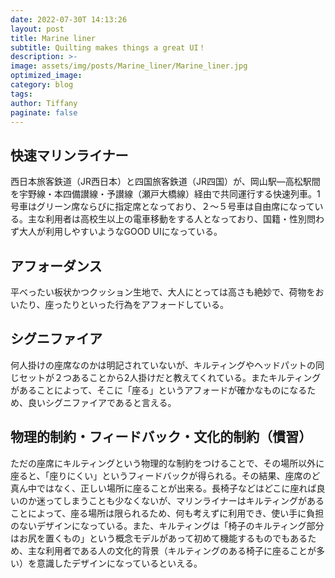 ```yaml
---
date: 2022-07-30T 14:13:26
layout: post
title: Marine liner
subtitle: Quilting makes things a great UI！
description: >-
image: assets/img/posts/Marine_liner/Marine_liner.jpg
optimized_image: 
category: blog
tags: 
author: Tiffany
paginate: false
---
```


## 快速マリンライナー

西日本旅客鉄道（JR西日本）と四国旅客鉄道（JR四国）が、岡山駅―高松駅間を宇野線・本四備讃線・予讃線（瀬戸大橋線）経由で共同運行する快速列車。1号車はグリーン席ならびに指定席となっており、２～５号車は自由席になっている。主な利用者は高校生以上の電車移動をする人となっており、国籍・性別問わず大人が利用しやすいようなGOOD UIになっている。

## アフォーダンス

平べったい板状かつクッション生地で、大人にとっては高さも絶妙で、荷物をおいたり、座ったりといった行為をアフォードしている。

## シグニファイア

何人掛けの座席なのかは明記されていないが、キルティングやヘッドパットの同じセットが２つあることから2人掛けだと教えてくれている。またキルティングがあることによって、そこに「座る」というアフォードが確かなものになるため、良いシグニファイアであると言える。

## 物理的制約・フィードバック・文化的制約（慣習）

ただの座席にキルティングという物理的な制約をつけることで、その場所以外に座ると、「座りにくい」というフィードバックが得られる。その結果、座席のど真ん中ではなく、正しい場所に座ることが出来る。長椅子などはどこに座れば良いのか迷ってしまうことも少なくないが、マリンライナーはキルティングがあることによって、座る場所は限られるため、何も考えずに利用でき、使い手に負担のないデザインになっている。また、キルティングは「椅子のキルティング部分はお尻を置くもの」という概念モデルがあって初めて機能するものでもあるため、主な利用者である人の文化的背景（キルティングのある椅子に座ることが多い）を意識したデザインになっているといえる。